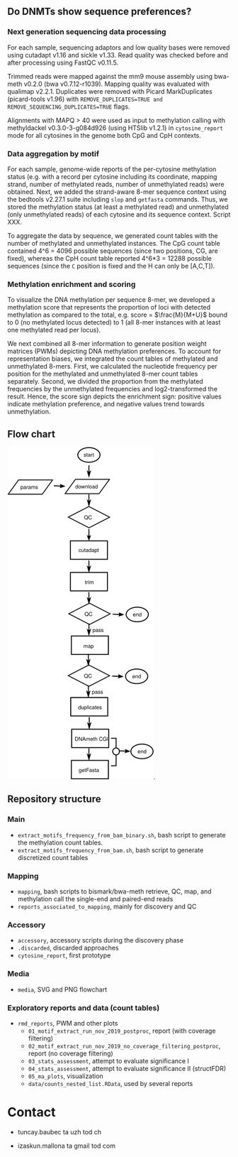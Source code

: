 ## Do DNMTs show sequence preferences?

### Next generation sequencing data processing

For each sample, sequencing adaptors and low quality bases were removed using cutadapt v1.16 and sickle v1.33. Read quality was checked before and after processing using FastQC v0.11.5. 

Trimmed reads were mapped against the mm9 mouse assembly using bwa-meth v0.2.0 (bwa v0.7.12-r1039). Mapping quality was evaluated with qualimap v2.2.1. Duplicates were removed with Picard MarkDuplicates (picard-tools v1.96) with `REMOVE_DUPLICATES=TRUE and REMOVE_SEQUENCING_DUPLICATES=TRUE` flags.

Alignments with MAPQ > 40 were used as input to methylation calling with methyldackel v0.3.0-3-g084d926 (using HTSlib v1.2.1) in `cytosine_report` mode for all cytosines in the genome both CpG and CpH contexts.

### Data aggregation by motif

For each sample, genome-wide reports of the per-cytosine methylation status (e.g. with a record per cytosine including its coordinate, mapping strand, number of methylated reads, number of unmethylated reads) were obtained. Next, we added the strand-aware 8-mer sequence context using the bedtools v2.27.1 suite including `slop` and `getfasta` commands. Thus, we stored the methylation status (at least a methylated read) and unmethylated (only unmethylated reads) of each cytosine and its sequence context. Script XXX.

To aggregate the data by sequence, we generated count tables with the number of methylated and unmethylated instances. The CpG count table contained 4^6 = 4096 possible sequences (since two positions, CG, are fixed), whereas the CpH count table reported 4^6*3 = 12288 possible sequences (since the `C` position is fixed and the H can only be [A,C,T]).

### Methylation enrichment and scoring

To visualize the DNA methylation per sequence 8-mer, we developed a methylation score that represents the proportion of loci with detected methylation as compared to the total, e.g. score = $\frac{M}{M+U}$ bound to 0 (no methylated locus detected) to 1 (all 8-mer instances with at least one methylated read per locus).

We next combined all 8-mer information to generate position weight matrices (PWMs) depicting DNA methylation preferences. To account for representation biases, we integrated the count tables of methylated and unmethylated 8-mers. First, we calculated the nucleotide frequency per position for the methylated and unmethylated 8-mer count tables separately. Second, we divided the proportion from the methylated frequencies by the unmethylated frequencies and log2-transformed the result. Hence, the score sign depicts the enrichment sign: positive values indicate methylation preference, and negative values trend towards unmethylation.

## Flow chart

 ![flow](./media/stranded_dnameth.png "Data flow").

## Repository structure

### Main

* `extract_motifs_frequency_from_bam_binary.sh`, bash script to generate the methylation count tables.
* `extract_motifs_frequency_from_bam.sh`, bash script to generate discretized count tables

### Mapping

*  `mapping`, bash scripts to bismark/bwa-meth retrieve, QC, map, and methylation call the single-end and paired-end reads
 * `reports_associated_to_mapping`, mainly for discovery and QC

### Accessory

* `accessory`, accessory scripts during the discovery phase
 * `.discarded`, discarded approaches
 * `cytosine_report`, first prototype

### Media

* `media`, SVG and PNG flowchart

### Exploratory reports and data (count tables)

* `rmd_reports`, PWM and other plots
   * `01_motif_extract_run_nov_2019_postproc`, report (with coverage filtering)
   * `02_motif_extract_run_nov_2019_no_coverage_filtering_postproc`, report (no coverage filtering)
   * `03_stats_assessment`, attempt to evaluate significance I
   * `04_stats_assessment`, attempt to evaluate significance II (structFDR)
   * `05_ma_plots`, visualization
   * `data/counts_nested_list.RData`, used by several reports

# Contact

* tuncay.baubec ta uzh tod ch

* izaskun.mallona ta gmail tod com
